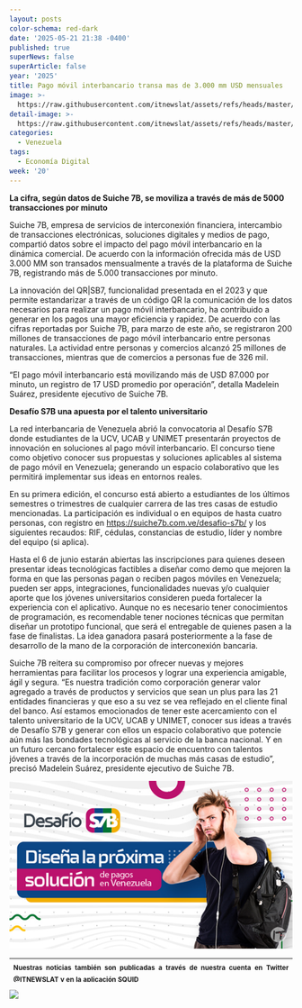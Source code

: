 ```yaml
---
layout: posts
color-schema: red-dark
date: '2025-05-21 21:38 -0400'
published: true
superNews: false
superArticle: false
year: '2025'
title: Pago móvil interbancario transa mas de 3.000 mm USD mensuales
image: >-
  https://raw.githubusercontent.com/itnewslat/assets/refs/heads/master/img/540x320/Suiche-7b-p.jpg
detail-image: >-
  https://raw.githubusercontent.com/itnewslat/assets/refs/heads/master/img/1024x680/Suiche-7b-g.jpg
categories:
  - Venezuela
tags:
  - Economía Digital
week: '20'
---
```

**La cifra, según datos de Suiche 7B, se moviliza a través de más de 5000 transacciones por minuto**

Suiche 7B, empresa de servicios de interconexión financiera, intercambio de transacciones electrónicas, soluciones digitales y medios de pago, compartió datos sobre el impacto del pago móvil interbancario en la dinámica comercial. De acuerdo con la información ofrecida más de USD 3.000 MM son transados mensualmente a través de la plataforma de Suiche 7B, registrando más de 5.000 transacciones por minuto. 

La innovación del QR|SB7, funcionalidad presentada en el 2023 y que permite estandarizar a través de un código QR la comunicación de los datos necesarios para realizar un pago móvil interbancario, ha contribuido a generar en los pagos una mayor eficiencia y rapidez. De acuerdo con las cifras reportadas por Suiche 7B, para marzo de este año, se registraron 200 millones de transacciones de pago móvil interbancario entre personas naturales. La actividad entre personas y comercios alcanzó 25 millones de transacciones, mientras que de comercios a personas fue de 326 mil.

“El pago móvil interbancario está movilizando más de USD 87.000 por minuto, un registro de 17 USD promedio por operación”, detalla Madelein Suárez, presidente ejecutivo de Suiche 7B.

**Desafío S7B una apuesta por el talento universitario**

La red interbancaria de Venezuela abrió la convocatoria al Desafío S7B donde estudiantes de la UCV, UCAB y UNIMET presentarán proyectos de innovación en soluciones al pago móvil interbancario. El concurso tiene como objetivo conocer sus propuestas y soluciones aplicables al sistema de pago móvil en Venezuela; generando un espacio colaborativo que les permitirá implementar sus ideas en entornos reales.  

En su primera edición, el concurso está abierto a estudiantes de los últimos semestres o trimestres de cualquier carrera de las tres casas de estudio mencionadas. La participación es individual o en equipos de hasta cuatro personas, con registro en https://suiche7b.com.ve/desafio-s7b/ y los siguientes recaudos: RIF, cédulas, constancias de estudio, líder y nombre del equipo (si aplica).

Hasta el 6 de junio estarán abiertas las inscripciones para quienes deseen presentar ideas tecnológicas factibles a diseñar como demo que mejoren la forma en que las personas pagan o reciben pagos móviles en Venezuela; pueden ser apps, integraciones, funcionalidades nuevas y/o cualquier aporte que los jóvenes universitarios consideren pueda fortalecer la experiencia con el aplicativo. Aunque no es necesario tener conocimientos de programación, es recomendable tener nociones técnicas que permitan diseñar un prototipo funcional, que será el entregable de quienes pasen a la fase de finalistas. La idea ganadora pasará posteriormente a la fase de desarrollo de la mano de la corporación de interconexión bancaria. 

Suiche 7B reitera su compromiso por ofrecer nuevas y mejores herramientas para facilitar los procesos y lograr una experiencia amigable, ágil y segura. “Es nuestra tradición como corporación generar valor agregado a través de productos y servicios que sean un plus para las 21 entidades financieras y que eso a su vez se vea reflejado en el cliente final del banco. Así estamos emocionados de tener este acercamiento con el talento universitario de la UCV, UCAB y UNIMET, conocer sus ideas a través de Desafío S7B y generar con ellos un espacio colaborativo que potencie aún más las bondades tecnológicas al servicio de la banca nacional. Y en un futuro cercano fortalecer este espacio de encuentro con talentos jóvenes a través de la incorporación de muchas más casas de estudio”, precisó Madelein Suárez, presidente ejecutivo de Suiche 7B.

![](https://raw.githubusercontent.com/itnewslat/assets/refs/heads/master/img/540x320/Suiche-7b-p.jpg)

<table style="height: 42px;" width="569">
<tbody>
<tr>
<td style="text-align: justify;"><sub><strong>Nuestras noticias también son publicadas a través de nuestra cuenta en Twitter <a href="https://twitter.com/itnewslat?lang=es">@ITNEWSLAT</a> y en la aplicación <a href="https://squidapp.co/en/">SQUID</a></strong></sub></td>
</tr>
</tbody>
</table>

<img src="https://tracker.metricool.com/c3po.jpg?hash=56f88a41e39ab42c063cc51676587a04"/>